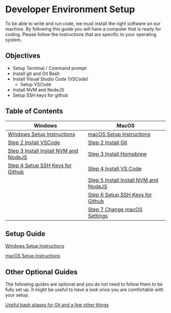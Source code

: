 # Developer Environment Setup

To be able to write and run code, we must install the right software on our machine. By following this guide you will have a computer that is ready for coding. Please follow the instructions that are specific to your operating system.

## Objectives

- Setup Terminal / Command prompt
- Install git and Git Bash
- Install Visual Studio Code (VSCode)
  - Setup VSCode
- Install NVM and NodeJS
- Setup SSH keys for github

## Table of Contents
| Windows | MacOS |
| ----- | ---------- |
| [Windows Setup Instructions](windows/1-windows-setup-instructions-git-install.md) | [macOS Setup Instructions](macos/1-macos-setup-instructions-terminal-setup.md) |
| [Step 2 Install VSCode](windows/2-windows-setup-instructions-vscode-install.md) | [Step 2 Install Git](macos/2-macos-setup-instructions-install-git.md) |
| [Step 3 Install Install NVM and NodeJS](windows/3-windows-setup-instructions-node-install.md) | [Step 3 Install Homebrew](macos/3-macos-setup-instructions-homebrew.md) |
| [Step 4 Setup SSH Keys for Github](windows/4-windows-setup-instructions-setup-ssh.md) | [Step 4 Install VS Code](macos/4-macos-setup-instructions-vscode-install.md) |
|  | [Step 5 Install Install NVM and NodeJS](macos/5-macos-setup-instructions-node-install.md) |
|  | [Step 6 Setup SSH Keys for Github](macos/6-macos-setup-instructions-setup-ssh.md) |
|  | [Step 7 Change macOS Settings](macos/7-macos-setup-instructions-change-settings.md) |



## Setup Guide

[Windows Setup Instructions](windows/1-windows-setup-instructions-git-install.md)

[macOS Setup Instructions](macos/1-macos-setup-instructions-terminal-setup.md)

## Other Optional Guides

The following guides are optional and you do not need to follow them to be fully set up. It might be useful to have a look once you are comfortable with your setup.

[Useful bash aliases for Git and a few other things](git-aliases.md)
